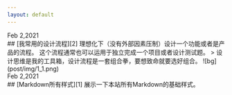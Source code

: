```yaml
---
layout: default
---
```

<div class="time">Feb 2,2021</div>
## [我常用的设计流程][2]
理想化下（没有外部因素压制）设计一个功能或者是产品的流程。
这个流程通常也可以运用于独立完成一个项目或者设计测试题。
> 设计思维是我的工具箱，设计流程是一套组合拳，要想致命就要选好组合。
![bg](post/img/1_1.png)


<div class="post"></div>

<div class="time">Feb 2,2021</div>
## [Markdown所有样式][1]
展示一下本站所有Markdown的基础样式。

<!-- 文章链接 -->

[1]:	post/project
[2]:	post/process
